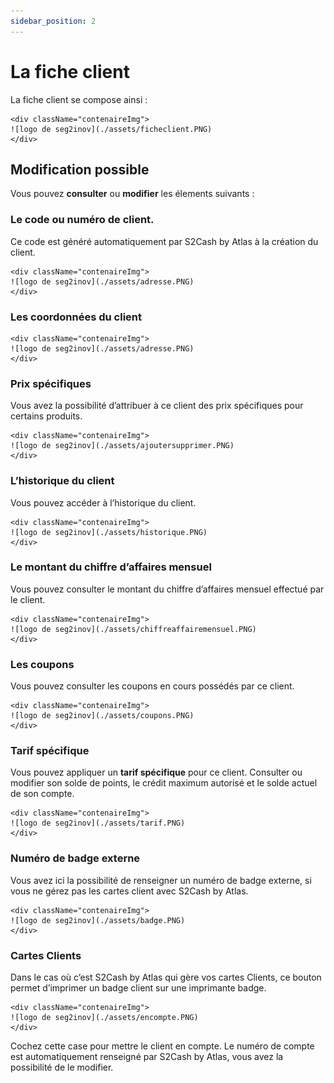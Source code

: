 ```yaml
---
sidebar_position: 2
---
```


# La fiche client


La fiche client se compose ainsi :

    <div className="contenaireImg">
    ![logo de seg2inov](./assets/ficheclient.PNG)
    </div>


## Modification possible

Vous pouvez **consulter** ou **modifier** les élements suivants :

### Le code ou numéro de client.

Ce code est généré automatiquement par S2Cash by Atlas à la création du client.

    <div className="contenaireImg">
    ![logo de seg2inov](./assets/adresse.PNG)
    </div>

### Les coordonnées du client


    <div className="contenaireImg">
    ![logo de seg2inov](./assets/adresse.PNG)
    </div>


### Prix spécifiques
Vous avez la possibilité d’attribuer à ce client des prix spécifiques pour certains produits.

    <div className="contenaireImg">
    ![logo de seg2inov](./assets/ajoutersupprimer.PNG)
    </div>


### L’historique du client


Vous pouvez accéder à l’historique du client.

    <div className="contenaireImg">
    ![logo de seg2inov](./assets/historique.PNG)
    </div>

### Le montant du chiffre d’affaires mensuel


Vous pouvez consulter le montant du chiffre d’affaires mensuel effectué par le client.

    <div className="contenaireImg">
    ![logo de seg2inov](./assets/chiffreaffairemensuel.PNG)
    </div>

### Les coupons

Vous pouvez consulter les coupons en cours possédés par ce client.

  
    <div className="contenaireImg">
    ![logo de seg2inov](./assets/coupons.PNG)
    </div>

### Tarif spécifique


Vous pouvez appliquer un **tarif spécifique** pour ce client.
Consulter ou modifier son solde de points, le crédit maximum autorisé et le solde actuel de son compte.

  
    <div className="contenaireImg">
    ![logo de seg2inov](./assets/tarif.PNG)
    </div>

### Numéro de badge externe


Vous avez ici la possibilité de renseigner un numéro de badge externe, si vous ne gérez pas les cartes client avec S2Cash by Atlas.


    <div className="contenaireImg">
    ![logo de seg2inov](./assets/badge.PNG)
    </div>

### Cartes Clients


Dans le cas où c’est S2Cash by Atlas qui gère vos cartes Clients, ce bouton permet d’imprimer un badge client sur une imprimante badge.


    <div className="contenaireImg">
    ![logo de seg2inov](./assets/encompte.PNG)
    </div>

Cochez cette case pour mettre le client en compte. Le numéro de compte est automatiquement renseigné par S2Cash by Atlas, vous avez la possibilité de le modifier.